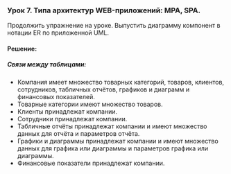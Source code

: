 ### Урок 7. Типа архитектур WEB-приложений: MPA, SPA.
Продолжить упражнение на уроке.
Выпустить диаграмму компонент в нотации ER по приложенной UML.

#### Решение:
##### Связи между таблицами:
- Компания имеет множество товарных категорий, товаров, клиентов, сотрудников, табличных отчётов, графиков и диаграмм и финансовых показателей.
- Товарные категории имеют множество товаров.
- Клиенты принадлежат компании.
- Сотрудники принадлежат компании.
- Табличные отчёты принадлежат компании и имеют множество данных для отчёта и параметров отчёта.
- Графики и диаграммы принадлежат компании и имеют множество данных для графика или диаграммы и параметров графика или диаграммы.
- Финансовые показатели принадлежат компании.

